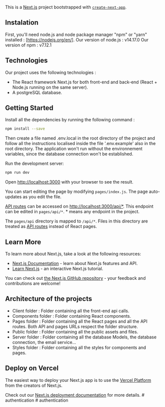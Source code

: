 This is a [Next.js](https://nextjs.org/) project bootstrapped with [`create-next-app`](https://github.com/vercel/next.js/tree/canary/packages/create-next-app).

## Instalation

First, you'll need node.js and node package manager "npm" or "yarn" installed : [https://nodejs.org/en/].
Our version of node.js : v14.17.0
Our version of npm : v7.12.1

## Technologies

Our project uses the following technologies :

- The React framework Next.js for both front-end and back-end (React + Node.js running on the same server).
- A postgreSQL database.

## Getting Started

Install all the dependencies by running the following command :

```bash
npm install --save
```

Then create a file named .env.local in the root directory of the project and follow all the instructions localised inside the file '.env.example'
also in the root directory. The application won't run without the environnement variables, since the database connection won't be established.

Run the development server:

```bash
npm run dev
```

Open [http://localhost:3000](http://localhost:3000) with your browser to see the result.

You can start editing the page by modifying `pages/index.js`. The page auto-updates as you edit the file.

[API routes](https://nextjs.org/docs/api-routes/introduction) can be accessed on [http://localhost:3000/api/\*](http://localhost:3000/api/*). This endpoint can be edited in `pages/api/*`. \* means any endpoint in the project.

The `pages/api` directory is mapped to `/api/*`. Files in this directory are treated as [API routes](https://nextjs.org/docs/api-routes/introduction) instead of React pages.

## Learn More

To learn more about Next.js, take a look at the following resources:

- [Next.js Documentation](https://nextjs.org/docs) - learn about Next.js features and API.
- [Learn Next.js](https://nextjs.org/learn) - an interactive Next.js tutorial.

You can check out [the Next.js GitHub repository](https://github.com/vercel/next.js/) - your feedback and contributions are welcome!

## Architecture of the projects

- Client folder : Folder containing all the front-end api calls.
- Components folder : Folder containing React components.
- Pages folder : Folder containing all the React pages and all the API routes. Both API and pages URLs respect the folder structure.
- Public folder : Folder containing all the public assets and files.
- Server folder : Folder containing all the database Models, the database connection, the email service...
- Styles folder : Folder containing all the styles for components and pages.

## Deploy on Vercel

The easiest way to deploy your Next.js app is to use the [Vercel Platform](https://vercel.com/new?utm_medium=default-template&filter=next.js&utm_source=create-next-app&utm_campaign=create-next-app-readme) from the creators of Next.js.

Check out our [Next.js deployment documentation](https://nextjs.org/docs/deployment) for more details.
#   a u t h e n t i c a t i o n 
 
 #   a u t h e n t i c a t i o n 
 
 
